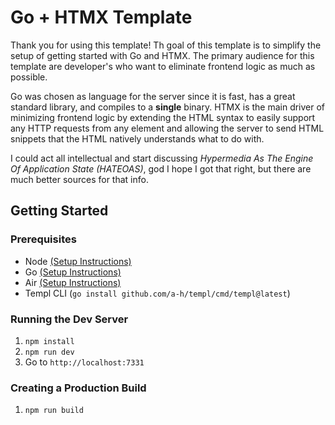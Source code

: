 # Go + HTMX Template

Thank you for using this template! Th goal of this template is to simplify the setup of getting started with Go and HTMX. The primary audience for this template are developer's who want to eliminate frontend logic as much as possible.

Go was chosen as language for the server since it is fast, has a great standard library, and compiles to a **single** binary. HTMX is the main driver of minimizing frontend logic by extending the HTML syntax to easily support any HTTP requests from any element and allowing the server to send HTML snippets that the HTML natively understands what to do with.

I could act all intellectual and start discussing *Hypermedia As The Engine Of Application State (HATEOAS)*, god I hope I got that right, but there are much better sources for that info.

## Getting Started

### Prerequisites

- Node [(Setup Instructions)](https://nodejs.org/en/download)
- Go [(Setup Instructions)](https://go.dev/dl/)
- Air [(Setup Instructions)](https://github.com/air-verse/air/releases/tag/v1.61.7)
- Templ CLI (`go install github.com/a-h/templ/cmd/templ@latest`)

### Running the Dev Server

1. `npm install`
2. `npm run dev`
3. Go to `http://localhost:7331`

### Creating a Production Build

1. `npm run build`